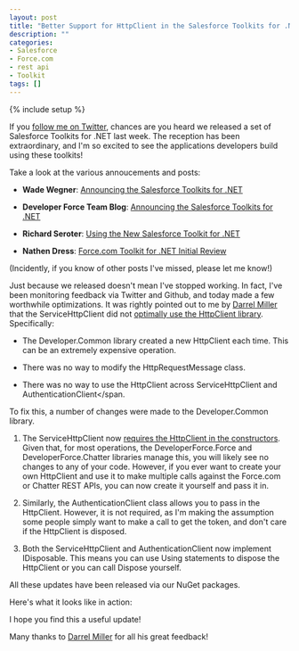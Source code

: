 ```yaml
---
layout: post
title: "Better Support for HttpClient in the Salesforce Toolkits for .NET"
description: ""
categories:
- Salesforce
- Force.com
- rest api
- Toolkit
tags: []
---
```

{% include setup %}

If you [follow me on Twitter](http://twitter.com/WadeWegner), chances are you heard we released a set of Salesforce Toolkits for .NET last week. The reception has been extraordinary, and I'm so excited to see the applications developers build using these toolkits!

Take a look at the various annoucements and posts:

- **Wade Wegner**: [Announcing the Salesforce Toolkits for .NET](http://www.wadewegner.com/2014/01/announcing-the-salesforce-toolkits-for-net/)

- **Developer Force Team Blog**: [Announcing the Salesforce Toolkits for .NET](http://blogs.developerforce.com/developer-relations/2014/01/announcing-the-salesforce-toolkits-for-net.html)

- **Richard Seroter**: [Using the New Salesforce Toolkit for .NET](http://seroter.wordpress.com/2014/01/16/using-the-new-salesforce-toolkit-for-net/)

- **Nathen Dress**: [Force.com Toolkit for .NET Initial Review](http://blog.sonomapartners.com/2014/01/forcecom-toolkit-for-net-initial-review.html)

(Incidently, if you know of other posts I've missed, please let me know!)

Just because we released doesn't mean I've stopped working. In fact, I've been monitoring feedback via Twitter and Github, and today made a few worthwhile optimizations. It was rightly pointed out to me by [Darrel Miller](https://twitter.com/darrel_miller) that the <span class="inline-code">ServiceHttpClient</span> did not [optimally use the HttpClient library](https://twitter.com/darrel_miller/status/420685723243536384). Specifically:

- The <span class="inline-code">Developer.Common</span> library created a new <span class="inline-code">HttpClient</span> each time. This can be an extremely expensive operation.

- There was no way to modify the <span class="inline-code">HttpRequestMessage</span> class.

- There was no way to use the <span class="inline-code">HttpClient</span> across <span class="inline-code">ServiceHttpClient</span> and <span class="inline-code">AuthenticationClient</span.

To fix this, a number of changes were made to the <span class="inline-code">Developer.Common</span> library.

1. The <span class="inline-code">ServiceHttpClient</span> now [requires the HttpClient in the constructors](https://github.com/developerforce/Common-Libraries-for-NET/blob/master/src/CommonLibrariesForNET/ServiceHttpClient.cs#L20). Given that, for most operations, the <span class="inline-code">DeveloperForce.Force</span> and <span class="inline-code">DeveloperForce.Chatter</span> libraries manage this, you will likely see no changes to any of your code. However, if you ever want to create your own <span class="inline-code">HttpClient</span> and use it to make multiple calls against the Force.com or Chatter REST APIs, you can now create it yourself and pass it in.

2. Similarly, the <span class="inline-code">AuthenticationClient</span> class allows you to pass in the <span class="inline-code">HttpClient</span>. However, it is not required, as I'm making the assumption some people simply want to make a call to get the token, and don't care if the <span class="inline-code">HttpClient</span> is disposed.

3. Both the <span class="inline-code">ServiceHttpClient</span> and <span class="inline-code">AuthenticationClient</span> now implement <span class="inline-code">IDisposable</span>. This means you can use <span class="inline-code">Using</span> statements to dispose the <span class="inline-code">HttpClient</span> or you can call <span class="inline-code">Dispose</span> yourself.

All these updates have been released via our NuGet packages.

Here's what it looks like in action:

<script src="https://gist.github.com/wadewegner/62cbfebce913a4e66fa0.js"></script>

I hope you find this a useful update!

Many thanks to [Darrel Miller](https://twitter.com/darrel_miller) for all his great feedback!